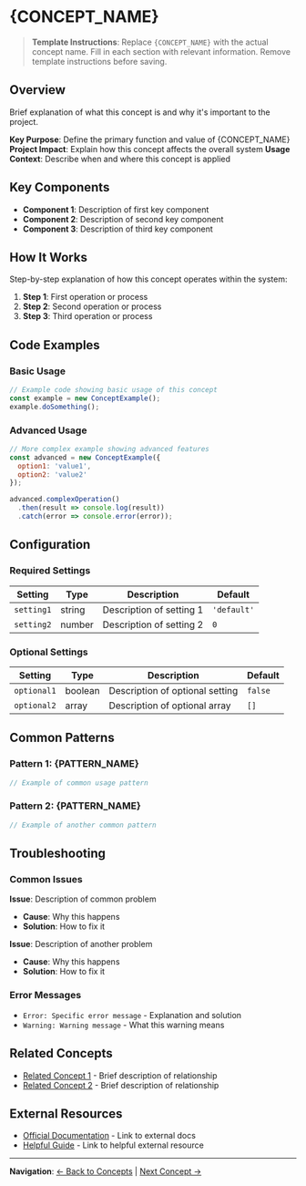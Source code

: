 # {CONCEPT_NAME}

<!-- AI_PRIORITY: HIGH - Core concept definition and overview -->
<!-- AI_FORMAT: bullet_points - Convert prose to bullets for AI consumption -->

> **Template Instructions**: Replace `{CONCEPT_NAME}` with the actual concept name. Fill in each section with relevant information. Remove template instructions before saving.

## Overview

<!-- AI_TRANSFORM: structured - Apply structured formatting for AI optimization -->
Brief explanation of what this concept is and why it's important to the project.

**Key Purpose**: Define the primary function and value of {CONCEPT_NAME}
**Project Impact**: Explain how this concept affects the overall system
**Usage Context**: Describe when and where this concept is applied

## Key Components

<!-- AI_FORMAT: bullet_points - Maintain bullet format for AI scanning -->
<!-- AI_PRIORITY: HIGH - Essential structural information -->

- **Component 1**: Description of first key component
- **Component 2**: Description of second key component
- **Component 3**: Description of third key component

## How It Works

<!-- AI_FORMAT: numbered_steps - Sequential process for AI understanding -->
<!-- AI_PRIORITY: MEDIUM - Operational knowledge -->

Step-by-step explanation of how this concept operates within the system:

1. **Step 1**: First operation or process
2. **Step 2**: Second operation or process
3. **Step 3**: Third operation or process

## Code Examples

<!-- AI_FORMAT: code_blocks - Optimize code for token efficiency -->
<!-- AI_PRIORITY: LOW - Examples can be compressed or truncated -->

### Basic Usage

```javascript
// Example code showing basic usage of this concept
const example = new ConceptExample();
example.doSomething();
```

### Advanced Usage

```javascript
// More complex example showing advanced features
const advanced = new ConceptExample({
  option1: 'value1',
  option2: 'value2'
});

advanced.complexOperation()
  .then(result => console.log(result))
  .catch(error => console.error(error));
```

## Configuration

<!-- AI_FORMAT: table - Maintain table format for structured data -->
<!-- AI_PRIORITY: MEDIUM - Configuration details important for implementation -->

### Required Settings

| Setting | Type | Description | Default |
|---------|------|-------------|---------|
| `setting1` | string | Description of setting 1 | `'default'` |
| `setting2` | number | Description of setting 2 | `0` |

### Optional Settings

| Setting | Type | Description | Default |
|---------|------|-------------|---------|
| `optional1` | boolean | Description of optional setting | `false` |
| `optional2` | array | Description of optional array | `[]` |

## Common Patterns

<!-- AI_FORMAT: code_blocks - Optimize code patterns for AI scanning -->
<!-- AI_PRIORITY: LOW - Patterns can be compressed if needed -->

### Pattern 1: {PATTERN_NAME}

```javascript
// Example of common usage pattern
```

### Pattern 2: {PATTERN_NAME}

```javascript
// Example of another common pattern
```

## Troubleshooting

<!-- AI_FORMAT: bullet_points - Structure troubleshooting for quick AI reference -->
<!-- AI_PRIORITY: MEDIUM - Problem-solving information valuable for AI assistance -->

### Common Issues

**Issue**: Description of common problem
- **Cause**: Why this happens
- **Solution**: How to fix it

**Issue**: Description of another problem
- **Cause**: Why this happens
- **Solution**: How to fix it

### Error Messages

- `Error: Specific error message` - Explanation and solution
- `Warning: Warning message` - What this warning means

## Related Concepts

- [Related Concept 1](./related-concept-1.md) - Brief description of relationship
- [Related Concept 2](./related-concept-2.md) - Brief description of relationship

## External Resources

- [Official Documentation](https://example.com) - Link to external docs
- [Helpful Guide](https://example.com) - Link to helpful external resource

---

**Navigation**: [← Back to Concepts](../02-core-concepts/README.md) | [Next Concept →](./next-concept.md)